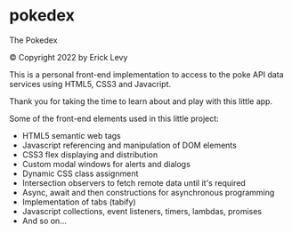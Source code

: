 # pokedex

The Pokedex

© Copyright 2022 by Erick Levy

This is a personal front-end implementation to access to the poke API data services using HTML5, CSS3 and Javacript.

Thank you for taking the time to learn about and play with this little app.

Some of the front-end elements used in this little project:

* HTML5 semantic web tags
* Javascript referencing and manipulation of DOM elements
* CSS3 flex displaying and distribution
* Custom modal windows for alerts and dialogs
* Dynamic CSS class assignment
* Intersection observers to fetch remote data until it's required
* Async, await and then constructions for asynchronous programming
* Implementation of tabs (tabify)
* Javascript collections, event listeners, timers, lambdas, promises
* And so on...
